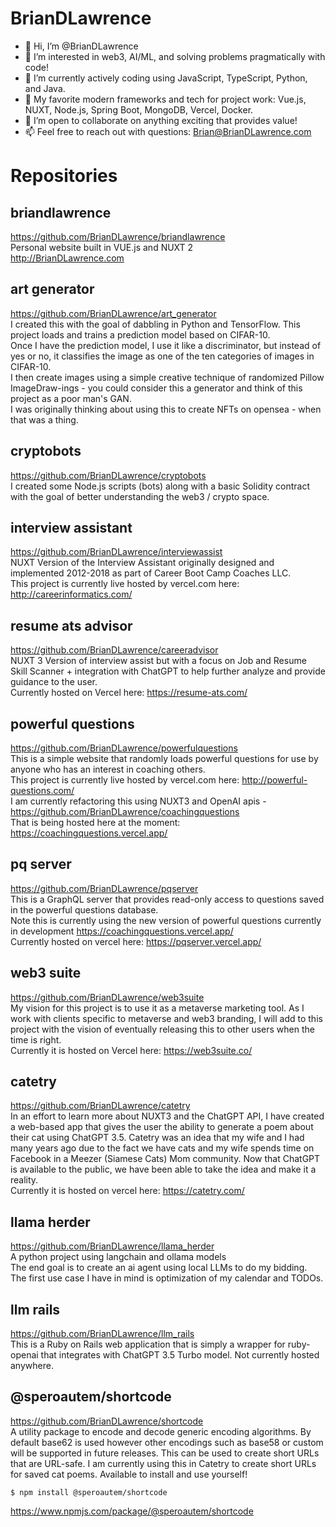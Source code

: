 # BrianDLawrence

- 👋 Hi, I’m @BrianDLawrence 
- 👀 I’m interested in web3, AI/ML, and solving problems pragmatically with code!
- 🌱 I’m currently actively coding using JavaScript, TypeScript, Python, and Java.
- 🧨 My favorite modern frameworks and tech for project work: Vue.js, NUXT, Node.js, Spring Boot, MongoDB, Vercel, Docker.
- 💞️ I’m open to collaborate on anything exciting that provides value!
- 📫 Feel free to reach out with questions: Brian@BrianDLawrence.com 

# Repositories

## briandlawrence
https://github.com/BrianDLawrence/briandlawrence<br>
Personal website built in VUE.js and NUXT 2<br>
http://BrianDLawrence.com 

## art generator
https://github.com/BrianDLawrence/art_generator<br>
I created this with the goal of dabbling in Python and TensorFlow. This project loads and trains a prediction model based on CIFAR-10.<br> 
Once I have the prediction model, I use it like a discriminator, but instead of yes or no, it classifies the image as one of the ten categories of images in CIFAR-10.<br>
I then create images using a simple creative technique of randomized Pillow ImageDraw-ings - you could consider this a generator and think of this project as a poor man's GAN.<br>
I was originally thinking about using this to create NFTs on opensea - when that was a thing. 

## cryptobots
https://github.com/BrianDLawrence/cryptobots<br>
I created some Node.js scripts (bots) along with a basic Solidity contract with the goal of better understanding the web3 / crypto space. 

## interview assistant
https://github.com/BrianDLawrence/interviewassist<br>
NUXT Version of the Interview Assistant originally designed and implemented 2012-2018 as part of Career Boot Camp Coaches LLC.<br> 
This project is currently live hosted by vercel.com here: http://careerinformatics.com/

## resume ats advisor 
https://github.com/BrianDLawrence/careeradvisor<br>
NUXT 3 Version of interview assist but with a focus on Job and Resume Skill Scanner + integration with ChatGPT to help further analyze and provide guidance to the user.<br>
Currently hosted on Vercel here: https://resume-ats.com/

## powerful questions
https://github.com/BrianDLawrence/powerfulquestions<br>
This is a simple website that randomly loads powerful questions for use by anyone who has an interest in coaching others.<br> 
This project is currently live hosted by vercel.com here: http://powerful-questions.com/<br>
I am currently refactoring this using NUXT3 and OpenAI apis - https://github.com/BrianDLawrence/coachingquestions<br>
That is being hosted here at the moment: https://coachingquestions.vercel.app/

## pq server
https://github.com/BrianDLawrence/pqserver<br>
This is a GraphQL server that provides read-only access to questions saved in the powerful questions database.<br>
Note this is currently using the new version of powerful questions currently in development https://coachingquestions.vercel.app/<br>
Currently hosted on vercel here: https://pqserver.vercel.app/

## web3 suite
https://github.com/BrianDLawrence/web3suite<br>
My vision for this project is to use it as a metaverse marketing tool. As I work with clients specific to metaverse and web3 branding, 
I will add to this project with the vision of eventually releasing this to other users when the time is right.<br> 
Currently it is hosted on Vercel here: https://web3suite.co/

## catetry
https://github.com/BrianDLawrence/catetry<br>
In an effort to learn more about NUXT3 and the ChatGPT API, I have created a web-based app that gives the user the ability to generate a poem about their cat using ChatGPT 3.5. 
Catetry was an idea that my wife and I had many years ago due to the fact we have cats and my wife spends time on Facebook in a Meezer (Siamese Cats) Mom community. 
Now that ChatGPT is available to the public, we have been able to take the idea and make it a reality.<br> 
Currently it is hosted on vercel here: https://catetry.com/

## llama herder
https://github.com/BrianDLawrence/llama_herder<br>
A python project using langchain and ollama models<br>
The end goal is to create an ai agent using local LLMs to do my bidding.<br>
The first use case I have in mind is optimization of my calendar and TODOs. 

## llm rails
https://github.com/BrianDLawrence/llm_rails<br>
This is a Ruby on Rails web application that is simply a wrapper for ruby-openai that integrates with ChatGPT 3.5 Turbo model. Not currently hosted anywhere. 

## @speroautem/shortcode
https://github.com/BrianDLawrence/shortcode<br>
A utility package to encode and decode generic encoding algorithms. By default base62 is used however other encodings such as base58 or custom will be supported in future releases. This can be used to create short URLs that are URL-safe.<be>
I am currently using this in Catetry to create short URLs for saved cat poems. Available to install and use yourself!
```
$ npm install @speroautem/shortcode
```
https://www.npmjs.com/package/@speroautem/shortcode

